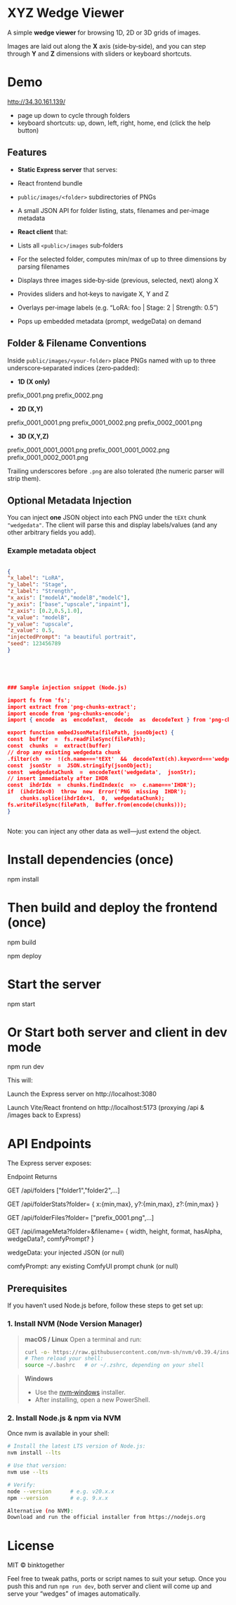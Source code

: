 # XYZ Wedge Viewer

A simple **wedge viewer** for browsing 1D, 2D or 3D grids of images.

Images are laid out along the **X** axis (side‑by‑side), and you can step through **Y** and **Z** dimensions with sliders or keyboard shortcuts.

# Demo

http://34.30.161.139/

- page up down to cycle through folders
- keyboard shortcuts: up, down, left, right, home, end (click the help button)

## Features

- **Static Express server** that serves:

- React frontend bundle

- `public/images/<folder>` subdirectories of PNGs

- A small JSON API for folder listing, stats, filenames and per‑image metadata

- **React client** that:

- Lists all `<public>/images` sub‑folders

- For the selected folder, computes min/max of up to three dimensions by parsing filenames

- Displays three images side‑by‑side (previous, selected, next) along X

- Provides sliders and hot‑keys to navigate X, Y and Z

- Overlays per‑image labels (e.g. “LoRA: foo | Stage: 2 | Strength: 0.5”)

- Pops up embedded metadata (prompt, wedgeData) on demand

## Folder & Filename Conventions

Inside `public/images/<your‑folder>` place PNGs named with up to three underscore‑separated indices (zero‑padded):

- **1D (X only)**

prefix_0001.png prefix_0002.png

- **2D (X,Y)**

prefix_0001_0001.png prefix_0001_0002.png prefix_0002_0001.png

- **3D (X,Y,Z)**

prefix_0001_0001_0001.png prefix_0001_0001_0002.png prefix_0001_0002_0001.png

Trailing underscores before `.png` are also tolerated (the numeric parser will strip them).

## Optional Metadata Injection

You can inject **one** JSON object into each PNG under the `tEXt` chunk `"wedgedata"`. The client will parse this and display labels/values (and any other arbitrary fields you add).

### Example metadata object

```json

{
"x_label": "LoRA",
"y_label": "Stage",
"z_label": "Strength",
"x_axis": ["modelA","modelB","modelC"],
"y_axis": ["base","upscale","inpaint"],
"z_axis": [0.2,0.5,1.0],
"x_value": "modelB",
"y_value": "upscale",
"z_value": 0.5,
"injectedPrompt": "a beautiful portrait",
"seed": 123456789
}





### Sample injection snippet (Node.js)

import fs from 'fs';
import extract from 'png-chunks-extract';
import encode from 'png-chunks-encode';
import { encode  as  encodeText,  decode  as  decodeText } from 'png-chunk-text';

export function embedJsonMeta(filePath, jsonObject) {
const  buffer  =  fs.readFileSync(filePath);
const  chunks  =  extract(buffer)
// drop any existing wedgedata chunk
.filter(ch  =>  !(ch.name==='tEXt'  &&  decodeText(ch).keyword==='wedgedata'));
const  jsonStr  =  JSON.stringify(jsonObject);
const  wedgedataChunk  =  encodeText('wedgedata',  jsonStr);
// insert immediately after IHDR
const  ihdrIdx  =  chunks.findIndex(c  =>  c.name==='IHDR');
if  (ihdrIdx<0)  throw  new  Error('PNG  missing  IHDR');
	chunks.splice(ihdrIdx+1,  0,  wedgedataChunk);
fs.writeFileSync(filePath,  Buffer.from(encode(chunks)));
}



```

Note: you can inject any other data as well—just extend the object.

# Install dependencies (once)

npm install

# Then build and deploy the frontend (once)

npm build

npm deploy

# Start the server

npm start

# Or Start both server and client in dev mode

npm run dev

This will:

Launch the Express server on http://localhost:3080

Launch Vite/React frontend on http://localhost:5173 (proxying /api & /images back to Express)

# API Endpoints

The Express server exposes:

Endpoint Returns

GET /api/folders ["folder1","folder2",…]

GET /api/folderStats?folder=<name> { x:{min,max}, y?:{min,max}, z?:{min,max} }

GET /api/folderFiles?folder=<name> ["prefix_0001.png",…]

GET /api/imageMeta?folder=&filename= { width, height, format, hasAlpha, wedgeData?, comfyPrompt? }

wedgeData: your injected JSON (or null)

comfyPrompt: any existing ComfyUI prompt chunk (or null)

## Prerequisites

If you haven’t used Node.js before, follow these steps to get set up:

### 1. Install NVM (Node Version Manager)

> **macOS / Linux**
> Open a terminal and run:
>
> ```bash
> curl -o- https://raw.githubusercontent.com/nvm-sh/nvm/v0.39.4/install.sh | bash
> # Then reload your shell:
> source ~/.bashrc   # or ~/.zshrc, depending on your shell
> ```

> **Windows**
>
> - Use the [nvm‑windows](https://github.com/coreybutler/nvm-windows) installer.
> - After installing, open a new PowerShell.

### 2. Install Node.js & npm via NVM

Once nvm is available in your shell:

```bash
# Install the latest LTS version of Node.js:
nvm install --lts

# Use that version:
nvm use --lts

# Verify:
node --version      # e.g. v20.x.x
npm --version       # e.g. 9.x.x

Alternative (no NVM):
Download and run the official installer from https://nodejs.org
```

# License

MIT © binktogether

Feel free to tweak paths, ports or script names to suit your setup. Once you push this and run `npm run dev`, both server and client will come up and serve your “wedges” of images automatically.
